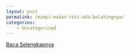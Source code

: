 ```yaml
---
layout: post
permalink: /mimpi-makan-roti-ada-belatungnya/
categories:
    - Uncategorized
---
```


[Baca Selengkapnya](/01)